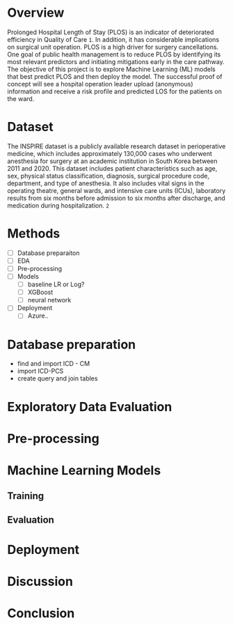 # Overview

Prolonged Hospital Length of Stay (PLOS) is an indicator of deteriorated efficiency in Quality of Care `1`. In addition, it has considerable implications on surgical unit operation. PLOS is a high driver for surgery cancellations. One goal of public health management is to reduce PLOS by identifying its most relevant predictors and initiating mitigations early in the care pathway. The objective of this project is to explore Machine Learning (ML) models that best predict PLOS and then deploy the model. The successful proof of concept will see a hospital operation leader upload (anonymous) information and receive a risk profile and predicted LOS for the patients on the ward.  

# Dataset

The INSPIRE dataset is a publicly available research dataset in perioperative medicine, which includes approximately 130,000 cases who underwent anesthesia for surgery at an academic institution in South Korea between 2011 and 2020. This dataset includes patient characteristics such as age, sex, physical status classification, diagnosis, surgical procedure code, department, and type of anesthesia. It also includes vital signs in the operating theatre, general wards, and intensive care units (ICUs), laboratory results from six months before admission to six months after discharge, and medication during hospitalization. `2`

# Methods
 * [ ] Database preparaiton
 * [ ] EDA
 * [ ] Pre-processing
 * [ ] Models
   * [ ] baseline LR or Log?
   * [ ] XGBoost
   * [ ] neural network
 * [ ] Deployment
   * [ ] Azure..
  
# Database preparation
- find and import ICD - CM
- import ICD-PCS
- create query and join tables
  
# Exploratory Data Evaluation

# Pre-processing

# Machine Learning Models

## Training 

## Evaluation

# Deployment

# Discussion

# Conclusion


